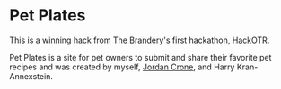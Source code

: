 # Pet Plates

This is a winning hack from [The Brandery](http://brandery.org/)'s first hackathon, [HackOTR](http://www.hackotr.com/).

Pet Plates is a site for pet owners to submit and share their favorite pet recipes and was created by myself, [Jordan Crone](https://github.com/jordantheleast), and Harry Kran-Annexstein.
